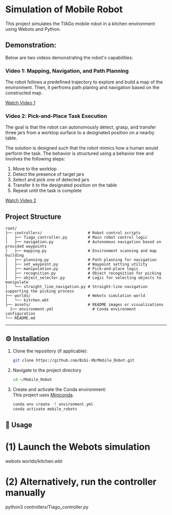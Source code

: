 # Simulation of Mobile Robot

This project simulates the TIAGo mobile robot in a kitchen environment using Webots and Python.

## Demonstration:
Below are two videos demonstrating the robot's capabilities:

### Video 1: Mapping, Navigation, and Path Planning

The robot follows a predefined trajectory to explore and build a map of the environment. Then, it perfroms path planing and navigation based on the constructed map.

[Watch Video 1](https://youtu.be/cBmVXozQd8M)

### Video 2: Pick-and-Place Task Execution

The goal is that the robot can autonomously detect, grasp, and transfer three jars from a worktop surface to a designated position on a nearby table.

The solution is designed such that the robot mimics how a human would perform the task. The behavior is structured using a behavior tree and involves the following steps:
1. Move to the worktop
2. Detect the presence of target jars
3. Select and pick one of detected jars
4. Transfer it to the designated position on the table
5. Repeat until the task is complete

[Watch Video 2](https://youtu.be/2DOx8iX4RRk)

## Project Structure
``` 
root/
├── controllers/                    # Robot control scripts
│   ├── Tiago_controller.py         # Main robot control logic
│   ├── navigation.py               # Autonomous navigation based on provided waypoints
│   ├── mapping.py                  # Environment scanning and map building
│   ├── planning.py                 # Path planning for navigation
│   ├── set_waypoint.py             # Waypoint setting utility
│   ├── manipulation.py             # Pick-and-place logic
│   ├── recognition.py              # Object recognition for picking
│   ├── object_selector.py          # Logic for selecting objects to manipulate
│   └── straight_line_navigation.py # Straight-line navigation supporting the picking process
├── worlds/                         # Webots simulation world
│   └── kitchen.wbt
├── assets/                         # README images or visualizations
  ├── environment.yml                 # Conda environment configuration
└── README.md
```
---

## ⚙️ Installation

1. Clone the repository (if applicable):
   ```bash
   git clone https://github.com/Bibi-VN/Mobile_Robot.git
   ```
2. Navigate to the project directory 
   ```bash
   cd ~/Mobile_Robot
   ```
3. Create and activate the Conda environment:  
   This project uses [Miniconda](https://docs.conda.io/en/latest/miniconda.html).

   ```bash
   conda env create -f environment.yml
   conda activate mobile_robots
   ```

## 🚀 Usage

# (1) Launch the Webots simulation
webots worlds/kitchen.wbt

# (2) Alternatively, run the controller manually
python3 controllers/Tiago_controller.py

